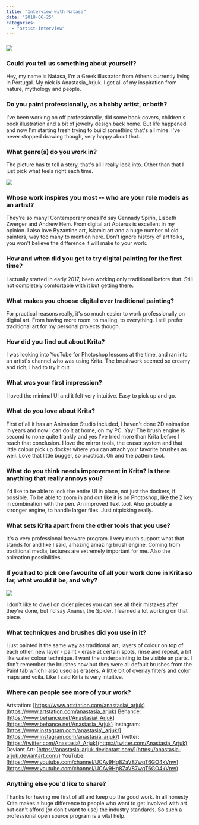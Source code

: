 ```yaml
---
title: "Interview with Natasa"
date: "2018-06-25"
categories: 
  - "artist-interview"
---
```


### ![](/images/posts/2018/Persephone.jpg)

### Could you tell us something about yourself?

Hey, my name is Natasa, I'm a Greek illustrator from Athens currently living in Portugal. My nick is Anastasia\_Arjuk. I get all of my inspiration from nature, mythology and people.

### Do you paint professionally, as a hobby artist, or both?

I've been working on off professionally, did some book covers, children's book illustration and a bit of jewelry design back home. But life happened and now I'm starting fresh trying to build something that's all mine. I've never stopped drawing though, very happy about that.

### What genre(s) do you work in?

The picture has to tell a story, that's all I really look into. Other than that I just pick what feels right each time.

![](/images/posts/2018/Minotaur.jpg)

### Whose work inspires you most -- who are your role models as an artist?

They're so many! Contemporary ones I'd say Gennady Spirin, Lisbeth Zwerger and Andrew Hem. From digital art Apterus is excellent in my opinion. I also love Byzantine art, Islamic art and a huge number of old painters, way too many to mention here. Don't ignore history of art folks, you won't believe the difference it will make to your work.

### How and when did you get to try digital painting for the first time?

I actually started in early 2017, been working only traditional before that. Still not completely comfortable with it but getting there.

### What makes you choose digital over traditional painting?

For practical reasons really, it's so much easier to work professionally on digital art. From having more room, to mailing, to everything. I still prefer traditional art for my personal projects though.

### How did you find out about Krita?

I was looking into YouTube for Photoshop lessons at the time, and ran into an artist's channel who was using Krita. The brushwork seemed so creamy and rich, I had to try it out.

### What was your first impression?

I loved the minimal UI and it felt very intuitive. Easy to pick up and go.

### What do you love about Krita?

First of all it has an Animation Studio included, I haven't done 2D animation in years and now I can do it at home, on my PC. Yay! The brush engine is second to none quite frankly and yes I've tried more than Krita before I reach that conclusion. I love the mirror tools, the eraser system and that little colour pick up docker where you can attach your favorite brushes as well. Love that little bugger, so practical. Oh and the pattern tool.

### What do you think needs improvement in Krita? Is there anything that really annoys you?

I'd like to be able to lock the entire UI in place, not just the dockers, if possible. To be able to zoom in and out like it is on Photoshop, like the Z key in combination with the pen. An improved Text tool. Also probably a stronger engine, to handle larger files. Just nitpicking really.

### What sets Krita apart from the other tools that you use?

It's a very professional freeware program. I very much support what that stands for and like I said, amazing amazing brush engine. Coming from traditional media, textures are extremely important for me. Also the animation possibilities.

### If you had to pick one favourite of all your work done in Krita so far, what would it be, and why?

![](/images/posts/2018/Anansi.jpg)

I don't like to dwell on older pieces you can see all their mistakes after they're done, but I'd say Anansi, the Spider. I learned a lot working on that piece.

### What techniques and brushes did you use in it?

I just painted it the same way as traditional art, layers of colour on top of each other, new layer - paint - erase at certain spots, rinse and repeat, a bit like water colour technique. I want the underpainting to be visible an parts. I don't remember the brushes now but they were all default brushes from the Paint tab which I also used as erasers. A little bit of overlay filters and color maps and voila. Like I said Krita is very intuitive.

### Where can people see more of your work?

Artstation: [https://www.artstation.com/anastasia\_arjuk](https://www.artstation.com/anastasia_arjuk) Behance: [https://www.behance.net/Anastasia\_Arjuk](https://www.behance.net/Anastasia_Arjuk) Instagram: [https://www.instagram.com/anastasia\_arjuk/](https://www.instagram.com/anastasia_arjuk/) Twitter: [https://twitter.com/Anastasia\_Arjuk](https://twitter.com/Anastasia_Arjuk) Deviant Art: [https://anastasia-arjuk.deviantart.com/](https://anastasia-arjuk.deviantart.com/) YouTube: [https://www.youtube.com/channel/UCAy9Hg8ZaV87wqT6GO4kVnw](https://www.youtube.com/channel/UCAy9Hg8ZaV87wqT6GO4kVnw)

### Anything else you'd like to share?

Thanks for having me first of all and keep up the good work. In all honesty Krita makes a huge difference to people who want to get involved with art but can't afford (or don't want to use) the industry standards. So such a professional open source program is a vital help.
